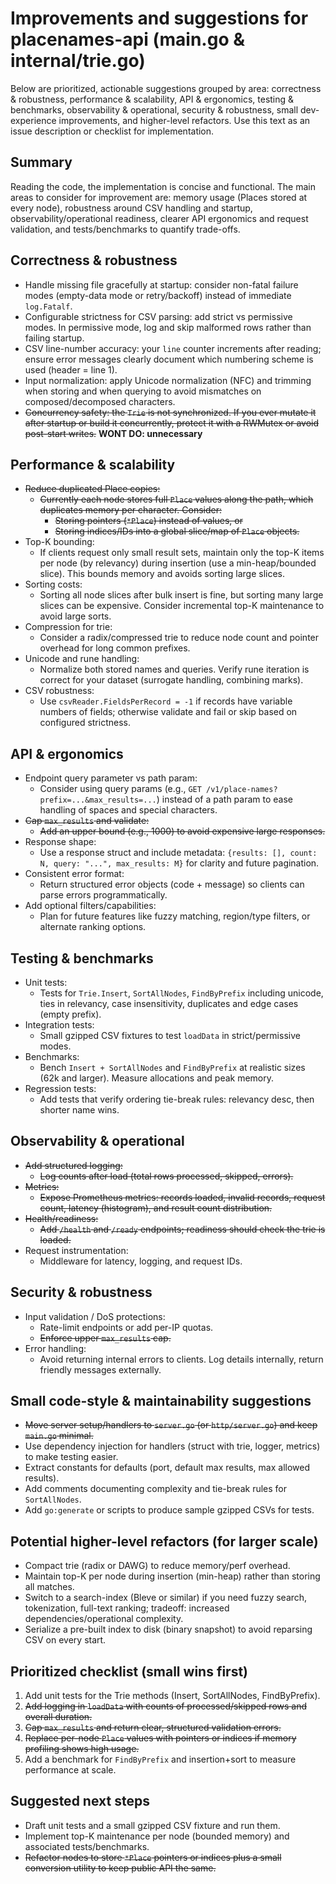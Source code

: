# Improvements and suggestions for placenames-api (main.go & internal/trie.go)

Below are prioritized, actionable suggestions grouped by area: correctness & robustness, performance & scalability, API & ergonomics, testing & benchmarks, observability & operational, security & robustness, small dev-experience improvements, and higher-level refactors. Use this text as an issue description or checklist for implementation.

## Summary

Reading the code, the implementation is concise and functional. The main areas to consider for improvement are: memory usage (Places stored at every node), robustness around CSV handling and startup, observability/operational readiness, clearer API ergonomics and request validation, and tests/benchmarks to quantify trade-offs.

## Correctness & robustness

- Handle missing file gracefully at startup: consider non-fatal failure modes (empty-data mode or retry/backoff) instead of immediate `log.Fatalf`.
- Configurable strictness for CSV parsing: add strict vs permissive modes. In permissive mode, log and skip malformed rows rather than failing startup.
- CSV line-number accuracy: your `line` counter increments after reading; ensure error messages clearly document which numbering scheme is used (header = line 1).
- Input normalization: apply Unicode normalization (NFC) and trimming when storing and when querying to avoid mismatches on composed/decomposed characters.
- ~~Concurrency safety: the `Trie` is not synchronized. If you ever mutate it after startup or build it concurrently, protect it with a RWMutex or avoid post-start writes.~~ **WONT DO: unnecessary**

## Performance & scalability

- ~~Reduce duplicated Place copies:~~
  - ~~Currently each node stores full `Place` values along the path, which duplicates memory per character. Consider:~~
    - ~~Storing pointers (`*Place`) instead of values, or~~
    - ~~Storing indices/IDs into a global slice/map of `Place` objects.~~
- Top-K bounding:
  - If clients request only small result sets, maintain only the top-K items per node (by relevancy) during insertion (use a min-heap/bounded slice). This bounds memory and avoids sorting large slices.
- Sorting costs:
  - Sorting all node slices after bulk insert is fine, but sorting many large slices can be expensive. Consider incremental top-K maintenance to avoid large sorts.
- Compression for trie:
  - Consider a radix/compressed trie to reduce node count and pointer overhead for long common prefixes.
- Unicode and rune handling:
  - Normalize both stored names and queries. Verify rune iteration is correct for your dataset (surrogate handling, combining marks).
- CSV robustness:
  - Use `csvReader.FieldsPerRecord = -1` if records have variable numbers of fields; otherwise validate and fail or skip based on configured strictness.

## API & ergonomics

- Endpoint query parameter vs path param:
  - Consider using query params (e.g., `GET /v1/place-names?prefix=...&max_results=...`) instead of a path param to ease handling of spaces and special characters.
- ~~Cap `max_results` and validate:~~
  - ~~Add an upper bound (e.g., 1000) to avoid expensive large responses.~~
- Response shape:
  - Use a response struct and include metadata: `{results: [], count: N, query: "...", max_results: M}` for clarity and future pagination.
- Consistent error format:
  - Return structured error objects (code + message) so clients can parse errors programmatically.
- Add optional filters/capabilities:
  - Plan for future features like fuzzy matching, region/type filters, or alternate ranking options.

## Testing & benchmarks

- Unit tests:
  - Tests for `Trie.Insert`, `SortAllNodes`, `FindByPrefix` including unicode, ties in relevancy, case insensitivity, duplicates and edge cases (empty prefix).
- Integration tests:
  - Small gzipped CSV fixtures to test `loadData` in strict/permissive modes.
- Benchmarks:
  - Bench `Insert + SortAllNodes` and `FindByPrefix` at realistic sizes (62k and larger). Measure allocations and peak memory.
- Regression tests:
  - Add tests that verify ordering tie-break rules: relevancy desc, then shorter name wins.

## Observability & operational

- ~~Add structured logging:~~
  - ~~Log counts after load (total rows processed, skipped, errors).~~
- ~~Metrics:~~
  - ~~Expose Prometheus metrics: records loaded, invalid records, request count, latency (histogram), and result count distribution.~~
- ~~Health/readiness:~~
  - ~~Add `/health` and `/ready` endpoints; readiness should check the trie is loaded.~~
- Request instrumentation:
  - Middleware for latency, logging, and request IDs.

## Security & robustness

- Input validation / DoS protections:
  - Rate-limit endpoints or add per-IP quotas.
  - ~~Enforce upper `max_results` cap.~~
- Error handling:
  - Avoid returning internal errors to clients. Log details internally, return friendly messages externally.

## Small code-style & maintainability suggestions

- ~~Move server setup/handlers to `server.go` (or `http/server.go`) and keep `main.go` minimal.~~
- Use dependency injection for handlers (struct with trie, logger, metrics) to make testing easier.
- Extract constants for defaults (port, default max results, max allowed results).
- Add comments documenting complexity and tie-break rules for `SortAllNodes`.
- Add `go:generate` or scripts to produce sample gzipped CSVs for tests.

## Potential higher-level refactors (for larger scale)

- Compact trie (radix or DAWG) to reduce memory/perf overhead.
- Maintain top-K per node during insertion (min-heap) rather than storing all matches.
- Switch to a search-index (Bleve or similar) if you need fuzzy search, tokenization, full-text ranking; tradeoff: increased dependencies/operational complexity.
- Serialize a pre-built index to disk (binary snapshot) to avoid reparsing CSV on every start.

## Prioritized checklist (small wins first)

1. Add unit tests for the Trie methods (Insert, SortAllNodes, FindByPrefix).
2. ~~Add logging in `loadData` with counts of processed/skipped rows and overall duration.~~
3. ~~Cap `max_results` and return clear, structured validation errors.~~
4. ~~Replace per-node `Place` values with pointers or indices if memory profiling shows high usage.~~
5. Add a benchmark for `FindByPrefix` and insertion+sort to measure performance at scale.

## Suggested next steps

- Draft unit tests and a small gzipped CSV fixture and run them.
- Implement top-K maintenance per node (bounded memory) and associated tests/benchmarks.
- ~~Refactor nodes to store `*Place` pointers or indices plus a small conversion utility to keep public API the same.~~
